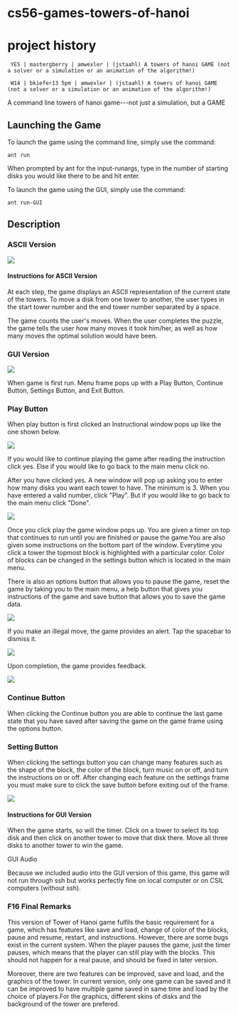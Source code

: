 # cs56-games-towers-of-hanoi

project history
===============
```
 YES | mastergberry | amwexler | (jstaahl) A towers of hanoi GAME (not a solver or a simulation or an animation of the algorithm!)

 W14 | bkiefer13 5pm | amwexler | (jstaahl) A towers of hanoi GAME (not a solver or a simulation or an animation of the algorithm!)
```

A command line towers of hanoi game---not just a simulation, but a GAME

## Launching the Game

To launch the game using the command line, simply use the command:
```
ant run
```
When prompted by ant for the input-runargs, type in the number of starting disks you would like there to be and hit enter.


To launch the game using the GUI, simply use the command:
```
ant run-GUI
```

## Description

### ASCII Version

![](http://i.imgur.com/T2eKHVT.png)

#### Instructions for ASCII Version

At each step, the game displays an ASCII representation of the current state of the towers.
To move a disk from one tower to another, the user types in the start tower number and the end tower number separated by a space.

The game counts the user's moves. When the user completes the puzzle, the game tells the user how many moves it took him/her, as well as how many moves the optimal solution would have been.

### GUI Version

![](http://i.imgur.com/f0Slw59.png)

When game is first run. Menu frame pops up with a Play Button, Continue Button, Settings Button, and Exit Button. 

### Play Button

When play button is first clicked an Instructional window pops up like the one shown below. 

![](http://i.imgur.com/yswp0gG.png)

If you would like to continue playing the game after reading the instruction click yes. Else if you would like to go back to the main menu click no. 

After you have clicked yes. A new window will pop up asking you to enter how many disks you want each tower to have.  The minimum is 3.  When you have entered a valid number, click "Play". But if you would like to go back to the main menu click "Done".

![](http://i.imgur.com/HLflReh.png)

Once you click play the game window pops up. You are given a timer on top that continues to run until you are finished or pause the game.You are also given some instructions on the bottom part of the window. Everytime you click a tower the topmost block is highlighted with a particular color. Color of blocks can be changed in the settings button which is located in the main menu. 

There is also an options button that allows you to pause the game, reset the game by taking you to the main menu, a help button that gives you instructions of the game and save button that allows you to save the game data. 

![](http://i.imgur.com/1uKPXgZ.png)

If you make an illegal move, the game provides an alert. Tap the spacebar to dismiss it.

![](http://i.imgur.com/sVU2cVv.png)

Upon completion, the game provides feedback.

![](http://i.imgur.com/55AbwOY.png)

### Continue Button

When clicking the Continue button you are able to continue the last game state that you have saved after saving the game on the game frame using the options button. 

### Setting Button

When clicking the settings button you can change many features such as the shape of the block, the color of the block, turn music on or off, and turn the instructions on or off. After changing each feature on the settings frame you must make sure to click the save button before exiting out of the frame. 

![](http://i.imgur.com/cFVj15G.png)

#### Instructions for GUI Version

When the game starts, so will the timer.  Click on a tower to select its top disk and then click on another tower to move that disk there. Move all three disks to another tower to win the game.

GUI Audio

Because we included audio into the GUI version of this game, this game will not run through ssh but works perfectly fine on local computer or on CSIL computers (without ssh).

### F16 Final Remarks
This version of Tower of Hanoi game fulfils the basic requirement for a game, which has features like save and load, change of color of the blocks, pause and resume, restart, and instructions. However, there are some bugs exist in the current system. When the player pauses the game, just the timer pauses, which means that the player can still play with the blocks. This should not happen for a real pause, and should be fixed in later version.

Moreover, there are two features can be improved, save and load, and the graphics of the tower. In current version, only one game can be saved and it can be improved to have multiple game saved in same time and load by the choice of players.For the graphics, different skins of disks and the background of the tower  are prefered.

